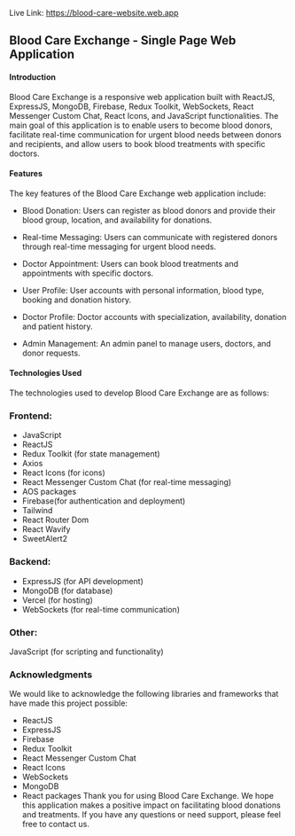 Live Link: https://blood-care-website.web.app

## Blood Care Exchange - Single Page Web Application 
#### Introduction
Blood Care Exchange is a responsive web application built with ReactJS, ExpressJS, MongoDB, Firebase, Redux Toolkit, WebSockets, React Messenger Custom Chat, React Icons, and JavaScript functionalities. The main goal of this application is to enable users to become blood donors, facilitate real-time communication for urgent blood needs between donors and recipients, and allow users to book blood treatments with specific doctors.

#### Features
The key features of the Blood Care Exchange web application include:

* Blood Donation: Users can register as blood donors and provide their blood group, location, and availability for donations.

* Real-time Messaging: Users can communicate with registered donors through real-time messaging for urgent blood needs.

* Doctor Appointment: Users can book blood treatments and appointments with specific doctors.

* User Profile: User accounts with personal information, blood type, booking and donation history.

* Doctor Profile: Doctor accounts with specialization, availability, donation and patient history.

* Admin Management: An admin panel to manage users, doctors, and donor requests.

#### Technologies Used
The technologies used to develop Blood Care Exchange are as follows:

### Frontend:
* JavaScript
* ReactJS
* Redux Toolkit (for state management)
* Axios
* React Icons (for icons)
* React Messenger Custom Chat (for real-time messaging)
* AOS packages
* Firebase(for authentication and deployment)
* Tailwind
* React Router Dom
* React Wavify
* SweetAlert2
### Backend:
* ExpressJS (for API development)
* MongoDB (for database)
* Vercel (for hosting)
* WebSockets (for real-time communication)
### Other:
JavaScript (for scripting and functionality)

### Acknowledgments
We would like to acknowledge the following libraries and frameworks that have made this project possible:

* ReactJS
* ExpressJS
* Firebase
* Redux Toolkit
* React Messenger Custom Chat
* React Icons
* WebSockets
* MongoDB
* React packages
Thank you for using Blood Care Exchange. We hope this application makes a positive impact on facilitating blood donations and treatments. If you have any questions or need support, please feel free to contact us.
